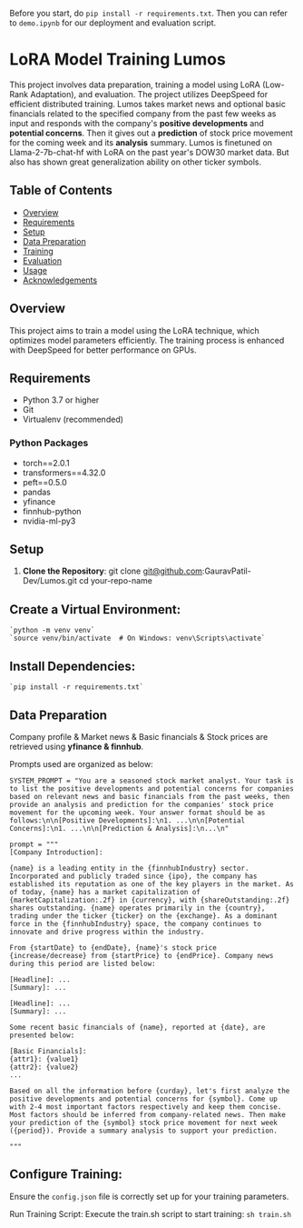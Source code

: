 Before you start, do `pip install -r requirements.txt`. Then you can refer to `demo.ipynb` for our deployment and evaluation script.


# LoRA Model Training Lumos

This project involves data preparation, training a model using LoRA (Low-Rank Adaptation), and evaluation. The project utilizes DeepSpeed for efficient distributed training. Lumos takes market news and optional basic financials related to the specified company from the past few weeks as input and responds with the company's **positive developments** and **potential concerns**. Then it gives out a **prediction** of stock price movement for the coming week and its **analysis** summary. Lumos is finetuned on Llama-2-7b-chat-hf with LoRA on the past year's DOW30 market data. But also has shown great generalization ability on other ticker symbols.

## Table of Contents
- [Overview](#overview)
- [Requirements](#requirements)
- [Setup](#setup)
- [Data Preparation](#data-preparation)
- [Training](#training)
- [Evaluation](#evaluation)
- [Usage](#usage)
- [Acknowledgements](#acknowledgements)

## Overview
This project aims to train a model using the LoRA technique, which optimizes model parameters efficiently. The training process is enhanced with DeepSpeed for better performance on GPUs.

## Requirements
- Python 3.7 or higher
- Git
- Virtualenv (recommended)

### Python Packages
- torch==2.0.1
- transformers==4.32.0
- peft==0.5.0
- pandas
- yfinance
- finnhub-python
- nvidia-ml-py3

## Setup

1. **Clone the Repository**:
   git clone git@github.com:GauravPatil-Dev/Lumos.git
   cd your-repo-name

## Create a Virtual Environment:

    `python -m venv venv`
    `source venv/bin/activate  # On Windows: venv\Scripts\activate`

## Install Dependencies:
    `pip install -r requirements.txt`


## Data Preparation
Company profile & Market news & Basic financials & Stock prices are retrieved using **yfinance & finnhub**.

Prompts used are organized as below:

```
SYSTEM_PROMPT = "You are a seasoned stock market analyst. Your task is to list the positive developments and potential concerns for companies based on relevant news and basic financials from the past weeks, then provide an analysis and prediction for the companies' stock price movement for the upcoming week. Your answer format should be as follows:\n\n[Positive Developments]:\n1. ...\n\n[Potential Concerns]:\n1. ...\n\n[Prediction & Analysis]:\n...\n"

prompt = """
[Company Introduction]:

{name} is a leading entity in the {finnhubIndustry} sector. Incorporated and publicly traded since {ipo}, the company has established its reputation as one of the key players in the market. As of today, {name} has a market capitalization of {marketCapitalization:.2f} in {currency}, with {shareOutstanding:.2f} shares outstanding. {name} operates primarily in the {country}, trading under the ticker {ticker} on the {exchange}. As a dominant force in the {finnhubIndustry} space, the company continues to innovate and drive progress within the industry.

From {startDate} to {endDate}, {name}'s stock price {increase/decrease} from {startPrice} to {endPrice}. Company news during this period are listed below:

[Headline]: ...
[Summary]: ...

[Headline]: ...
[Summary]: ...

Some recent basic financials of {name}, reported at {date}, are presented below:

[Basic Financials]:
{attr1}: {value1}
{attr2}: {value2}
...

Based on all the information before {curday}, let's first analyze the positive developments and potential concerns for {symbol}. Come up with 2-4 most important factors respectively and keep them concise. Most factors should be inferred from company-related news. Then make your prediction of the {symbol} stock price movement for next week ({period}). Provide a summary analysis to support your prediction.

"""
```

## Configure Training:

Ensure the `config.json` file is correctly set up for your training parameters.

Run Training Script:
Execute the train.sh script to start training:
    `sh train.sh`